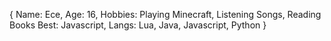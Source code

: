 {
   Name: Ece,
   Age: 16,
   Hobbies: Playing Minecraft, Listening Songs, Reading Books
   Best: Javascript,
   Langs: Lua, Java, Javascript, Python
}
